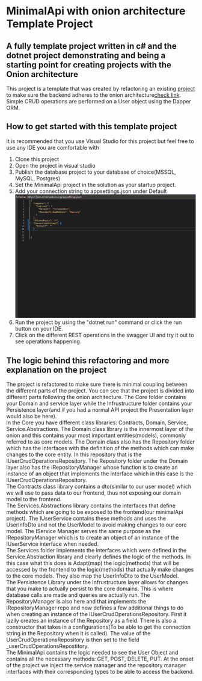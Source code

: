 # MinimalApi with onion architecture Template Project 

## A fully template project written in c# and the dotnet project demonstrating and being a starting point for creating projects with the Onion architecture

This project is a template that was created by refactoring an existing [project](https://github.com/Astronome1/CRUDMinimalApi) to make sure the backend adheres to the onion architecture[check link](https://codewithmukesh.com/blog/onion-architecture-in-aspnet-core/). Simple CRUD operations are performed on a User object using the Dapper ORM.

## How to get started with this template project 

It is recommended that you use Visual Studio for this project but feel free to use any IDE you are comfortable with

1. Clone this project 
2. Open the project in visual studio 
3. Publish the database project to your database of choice(MSSQL, MySQL, Postgres)
4. Set the MinimalApi project in the solution as your startup project.
5. Add your connection string to appsettings.json under Default  ![appsettingsfile](https://github.com/Astronome1/CRUDOnion/blob/master/appsettings.PNG)
6. Run the project by using the "dotnet run" command or click the run button on your IDE.
7. Click on the different REST operations in the swagger UI and try it out to see operations happening.

## The logic behind this refactoring and more explanation on the project

The project is refactored to make sure there is minimal coupling between the different parts of the project.
You can see that the project is divided into different parts following the onion architecture. The Core folder contains your Domain and service layer while the Infrustructure folder contains your Persistence layer(and if you had a normal API project the Presentation layer would also be here).
<br />
In the Core you have different class libraries: Contracts, Domain, Service, Service.Abstractions. 
The Domain class library is the innermost layer of the onion and this contains your most important entities(models), commonly referred to as core models. The Domain class also has the Repository folder which has the interfaces with the definition of the methods which can make changes to the core entity. In this repository that is the IUserCrudOperationsRepository. The Repository folder under the Domain layer also has the IRepositoryManager whose function is to create an instance of an object that implements the interface which in this case is the IUserCrudOperationsRepository.
<br />
The Contracts class library contains a dto(similar to our user model) which we will use to pass data to our frontend, thus not exposing our domain model to the frontend.
<br />
The Services.Abstractions library contains the interfaces that define methods which are going to be exposed to the frontend(our minimalApi project). The IUserService contains these methods and uses the UserInfoDto and not the UserModel to avoid making changes to our core model. The IService Manager serves the same purpose as the IRepositoryManager which is to create an object of an instance of the IUserService interface when needed.
<br />
The Services folder implements the interfaces which were defined in the Service.Abstraction library and clearly defines the logic of the methods. In this case what this does is Adapt(map) the logic(methods) that will be accessed by the frontend to the logic(methods) that actually make changes to the core models. They also map the UserInfoDto to the UserModel.
<br />
The Persistence Library under the Infrustructure layer allows for changes that you make to actually persist to the core domains. This is where database calls are made and queries are actually run. The RepositoryManager is also here and that implements the IRepositoryManager repo and now defines a few additional things to do when creating an instance of the IUserCrudOperationsRepository. First it lazily creates an instance of the Repository as a field. There is also a constructor that takes in a configurations(To be able to get the connection string in the Repository when it is called). The value of the UserCrudOperationsRepository is then set to the field _userCrudOperationsRepostitory.
<br />
The MinimalApi contains the logic needed to see the User Object and contains all the necessary methods: GET, POST, DELETE, PUT. At the onset of the project we inject the service manager and the repository manager interfaces with their corresponding types to be able to access the backend. 
